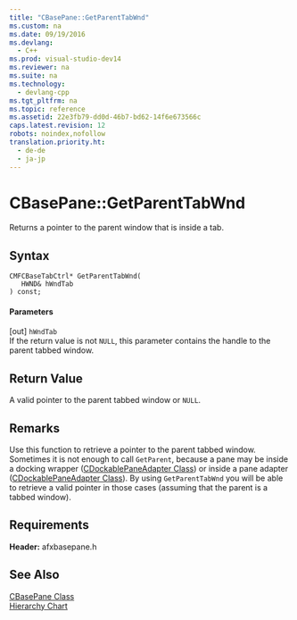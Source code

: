 ```yaml
---
title: "CBasePane::GetParentTabWnd"
ms.custom: na
ms.date: 09/19/2016
ms.devlang: 
  - C++
ms.prod: visual-studio-dev14
ms.reviewer: na
ms.suite: na
ms.technology: 
  - devlang-cpp
ms.tgt_pltfrm: na
ms.topic: reference
ms.assetid: 22e3fb79-dd0d-46b7-bd62-14f6e673566c
caps.latest.revision: 12
robots: noindex,nofollow
translation.priority.ht: 
  - de-de
  - ja-jp
---
```

# CBasePane::GetParentTabWnd
Returns a pointer to the parent window that is inside a tab.  
  
## Syntax  
  
```  
CMFCBaseTabCtrl* GetParentTabWnd(  
   HWND& hWndTab  
) const;  
```  
  
#### Parameters  
 [out] `hWndTab`  
 If the return value is not `NULL`, this parameter contains the handle to the parent tabbed window.  
  
## Return Value  
 A valid pointer to the parent tabbed window or `NULL`.  
  
## Remarks  
 Use this function to retrieve a pointer to the parent tabbed window. Sometimes it is not enough to call `GetParent`, because a pane may be inside a docking wrapper ([CDockablePaneAdapter Class](../vs140/CDockablePaneAdapter-Class.md)) or inside a pane adapter ([CDockablePaneAdapter Class](../vs140/CDockablePaneAdapter-Class.md)). By using `GetParentTabWnd` you will be able to retrieve a valid pointer in those cases (assuming that the parent is a tabbed window).  
  
## Requirements  
 **Header:** afxbasepane.h  
  
## See Also  
 [CBasePane Class](../vs140/CBasePane-Class.md)   
 [Hierarchy Chart](../vs140/Hierarchy-Chart.md)